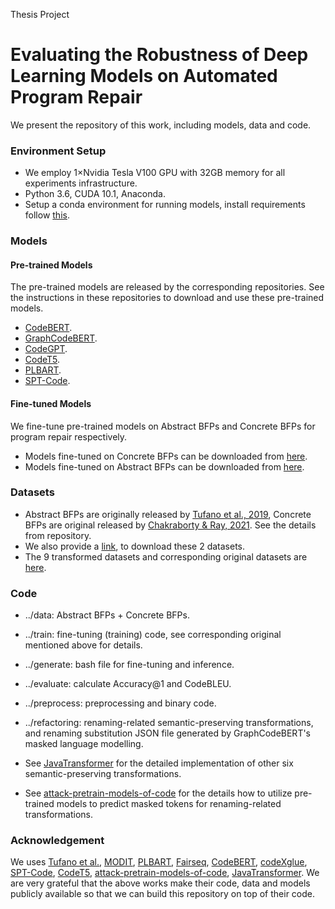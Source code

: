 ﻿Thesis Project

# Evaluating the Robustness of Deep Learning Models on Automated Program Repair

We present the repository of this work, including models, data and code.

### Environment Setup

- We employ 1×Nvidia Tesla V100 GPU with 32GB memory for all experiments infrastructure.
- Python 3.6, CUDA 10.1, Anaconda.
- Setup a conda environment for running models, install requirements follow [this]().


### Models

#### Pre-trained Models

The pre-trained models are released by the corresponding repositories. 
See the instructions in these repositories to download and use these pre-trained models.

- [CodeBERT]().
- [GraphCodeBERT]().
- [CodeGPT]().
- [CodeT5]().
- [PLBART]().
- [SPT-Code]().

#### Fine-tuned Models

We fine-tune pre-trained models on Abstract BFPs and Concrete BFPs for program repair respectively.

- Models fine-tuned on Concrete BFPs can be downloaded from [here]().
- Models fine-tuned on Abstract BFPs can be downloaded from [here]().

### Datasets

- Abstract BFPs are originally released by [Tufano et al., 2019](https://sites.google.com/view/learning-fixes/), 
Concrete BFPs are original released by [Chakraborty & Ray, 2021](https://github.com/modit-team/MODIT). See the details from repository.
- We also provide a [link](), to download these 2 datasets.
- The 9 transformed datasets and corresponding original datasets are [here]().

### Code

- ../data: Abstract BFPs + Concrete BFPs.

- ../train: fine-tuning (training) code, see corresponding original mentioned above for details.

- ../generate: bash file for fine-tuning and inference.

- ../evaluate: calculate Accuracy@1 and CodeBLEU.

- ../preprocess: preprocessing and binary code.

- ../refactoring: renaming-related semantic-preserving transformations, and renaming substitution JSON file generated by GraphCodeBERT's masked language modelling.

- See [JavaTransformer](https://github.com/mdrafiqulrabin/JavaTransformer) for the detailed implementation of other six semantic-preserving transformations.

- See [attack-pretrain-models-of-code](https://github.com/soarsmu/attack-pretrain-models-of-code) for the details how to utilize pre-trained models to predict masked tokens for renaming-related transformations.

### Acknowledgement

We uses [Tufano et al.](https://sites.google.com/view/learning-fixes/), 
[MODIT](https://github.com/modit-team/MODIT), [PLBART](https://github.com/wasiahmad/PLBART), [Fairseq](https://github.com/pytorch/fairseq), 
[CodeBERT](https://github.com/microsoft/CodeBERT), [codeXglue](https://github.com/microsoft/CodeXGLUE), [SPT-Code](https://github.com/NougatCA/SPT-Code), 
[CodeT5](https://github.com/salesforce/CodeT5), [attack-pretrain-models-of-code](https://github.com/soarsmu/attack-pretrain-models-of-code), 
[JavaTransformer](https://github.com/mdrafiqulrabin/JavaTransformer).
We are very grateful that the above works make their code, data and models publicly available so that we can build this repository on top of their code.


